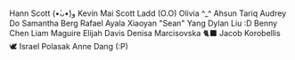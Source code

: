 Hann Scott (•̀ᴗ•́)و
Kevin Mai
Scott Ladd (O.O)
Olivia ^_^
Ahsun Tariq
Audrey Do
Samantha Berg
Rafael Ayala
Xiaoyan "Sean" Yang
Dylan Liu :D
Benny Chen
Liam Maguire
Elijah Davis
Denisa Marcisovska 🐈‍⬛
Jacob Korobellis
🕊 Israel Polasak 
Anne Dang (:P)
